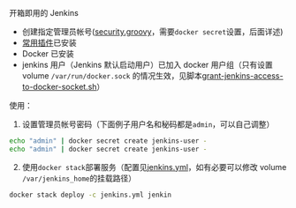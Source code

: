 开箱即用的 Jenkins

- 创建指定管理员帐号([security.groovy]()，需要`docker secret`设置，后面详述)
- [常用插件](plugins.txt)已安装
- Docker 已安装
- jenkins 用户（Jenkins 默认启动用户）已加入 docker 用户组（只有设置 volume `/var/run/docker.sock` 的情况生效，见脚本[grant-jenkins-access-to-docker-socket.sh]()）

使用：

1. 设置管理员帐号密码（下面例子用户名和秘码都是`admin`，可以自己调整）
```sh
echo "admin" | docker secret create jenkins-user -
echo "admin" | docker secret create jenkins-user -
```
2. 使用`docker stack`部署服务（配置见[jenkins.yml]()，如有必要可以修改 volume `/var/jenkins_home`的挂载路径）
```sh
docker stack deploy -c jenkins.yml jenkin
```